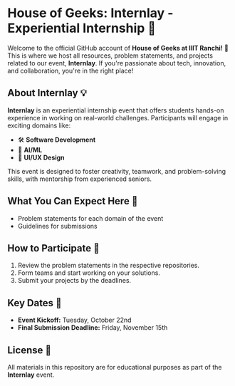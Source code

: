 # House of Geeks: Internlay - Experiential Internship 🚀

Welcome to the official GitHub account of **House of Geeks at IIIT Ranchi!** 🎉 This is where we host all resources, problem statements, and projects related to our event, **Internlay**. If you're passionate about tech, innovation, and collaboration, you're in the right place!

## About Internlay 💡

**Internlay** is an experiential internship event that offers students hands-on experience in working on real-world challenges. Participants will engage in exciting domains like:

- 🛠 **Software Development**
- 🤖 **AI/ML**
- 🎨 **UI/UX Design**

This event is designed to foster creativity, teamwork, and problem-solving skills, with mentorship from experienced seniors.

## What You Can Expect Here 📂

- Problem statements for each domain of the event
- Guidelines for submissions

## How to Participate 🎯

1. Review the problem statements in the respective repositories.
2. Form teams and start working on your solutions.
3. Submit your projects by the deadlines.

## Key Dates 📅

- **Event Kickoff:** Tuesday, October 22nd
- **Final Submission Deadline:** Friday, November 15th

## License 🔐

All materials in this repository are for educational purposes as part of the **Internlay** event.
<!---
InternLay-HG/InternLay-HG is a ✨ special ✨ repository because its `README.md` (this file) appears on your GitHub profile.
You can click the Preview link to take a look at your changes.
--->
